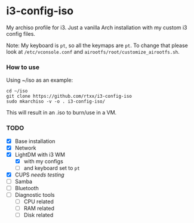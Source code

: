 # i3-config-iso
My archiso profile for i3. Just a vanilla Arch installation with my custom i3 config files.

Note: My keyboard is ```pt```, so all the keymaps are ```pt```. To change that please look at ```/etc/vconsole.conf``` and ```airootfs/root/customize_airootfs.sh```.

### How to use
Using ~/iso as an example:
```
cd ~/iso
git clone https://github.com/rtxx/i3-config-iso
sudo mkarchiso -v -o . i3-config-iso/
```
This will result in an .iso to burn/use in a VM.

### TODO
- [x] Base installation
- [x] Network
- [x] LightDM with i3 WM
  - [x] with my configs
  - [ ] and keyboard set to ```pt```
- [x] CUPS *needs testing*
- [ ] Samba 
- [ ] Bluetooth 
- [ ] Diagnostic tools
  - [ ] CPU related
  - [ ] RAM related 
  - [ ] Disk related
